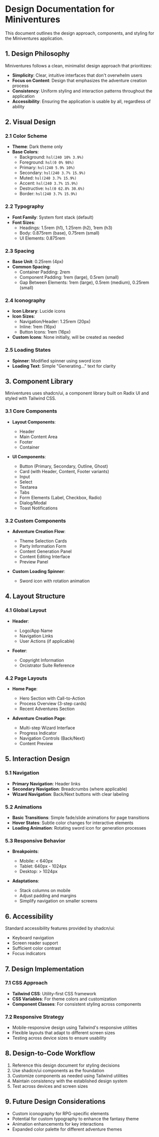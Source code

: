 # Design Documentation for Miniventures

This document outlines the design approach, components, and styling for the Miniventures application.

## 1. Design Philosophy

Miniventures follows a clean, minimalist design approach that prioritizes:

- **Simplicity**: Clear, intuitive interfaces that don't overwhelm users
- **Focus on Content**: Design that emphasizes the adventure creation process
- **Consistency**: Uniform styling and interaction patterns throughout the application
- **Accessibility**: Ensuring the application is usable by all, regardless of ability

## 2. Visual Design

### 2.1 Color Scheme

- **Theme**: Dark theme only
- **Base Colors**:
  - Background: `hsl(240 10% 3.9%)`
  - Foreground: `hsl(0 0% 98%)`
  - Primary: `hsl(240 5.9% 10%)`
  - Secondary: `hsl(240 3.7% 15.9%)`
  - Muted: `hsl(240 3.7% 15.9%)`
  - Accent: `hsl(240 3.7% 15.9%)`
  - Destructive: `hsl(0 62.8% 30.6%)`
  - Border: `hsl(240 3.7% 15.9%)`

### 2.2 Typography

- **Font Family**: System font stack (default)
- **Font Sizes**:
  - Headings: 1.5rem (h1), 1.25rem (h2), 1rem (h3)
  - Body: 0.875rem (base), 0.75rem (small)
  - UI Elements: 0.875rem

### 2.3 Spacing

- **Base Unit**: 0.25rem (4px)
- **Common Spacing**:
  - Container Padding: 2rem
  - Component Padding: 1rem (large), 0.5rem (small)
  - Gap Between Elements: 1rem (large), 0.5rem (medium), 0.25rem (small)

### 2.4 Iconography

- **Icon Library**: Lucide icons
- **Icon Sizes**: 
  - Navigation/Header: 1.25rem (20px)
  - Inline: 1rem (16px)
  - Button Icons: 1rem (16px)
- **Custom Icons**: None initially, will be created as needed

### 2.5 Loading States

- **Spinner**: Modified spinner using sword icon
- **Loading Text**: Simple "Generating..." text for clarity

## 3. Component Library

Miniventures uses shadcn/ui, a component library built on Radix UI and styled with Tailwind CSS.

### 3.1 Core Components

- **Layout Components**:
  - Header
  - Main Content Area
  - Footer
  - Container

- **UI Components**:
  - Button (Primary, Secondary, Outline, Ghost)
  - Card (with Header, Content, Footer variants)
  - Input
  - Select
  - Textarea
  - Tabs
  - Form Elements (Label, Checkbox, Radio)
  - Dialog/Modal
  - Toast Notifications

### 3.2 Custom Components

- **Adventure Creation Flow**:
  - Theme Selection Cards
  - Party Information Form
  - Content Generation Panel
  - Content Editing Interface
  - Preview Panel

- **Custom Loading Spinner**:
  - Sword icon with rotation animation

## 4. Layout Structure

### 4.1 Global Layout

- **Header**:
  - Logo/App Name
  - Navigation Links
  - User Actions (if applicable)

- **Footer**:
  - Copyright Information
  - Orcistrator Suite Reference

### 4.2 Page Layouts

- **Home Page**:
  - Hero Section with Call-to-Action
  - Process Overview (3-step cards)
  - Recent Adventures Section

- **Adventure Creation Page**:
  - Multi-step Wizard Interface
  - Progress Indicator
  - Navigation Controls (Back/Next)
  - Content Preview

## 5. Interaction Design

### 5.1 Navigation

- **Primary Navigation**: Header links
- **Secondary Navigation**: Breadcrumbs (where applicable)
- **Wizard Navigation**: Back/Next buttons with clear labeling

### 5.2 Animations

- **Basic Transitions**: Simple fade/slide animations for page transitions
- **Hover States**: Subtle color changes for interactive elements
- **Loading Animation**: Rotating sword icon for generation processes

### 5.3 Responsive Behavior

- **Breakpoints**:
  - Mobile: < 640px
  - Tablet: 640px - 1024px
  - Desktop: > 1024px

- **Adaptations**:
  - Stack columns on mobile
  - Adjust padding and margins
  - Simplify navigation on smaller screens

## 6. Accessibility

Standard accessibility features provided by shadcn/ui:

- Keyboard navigation
- Screen reader support
- Sufficient color contrast
- Focus indicators

## 7. Design Implementation

### 7.1 CSS Approach

- **Tailwind CSS**: Utility-first CSS framework
- **CSS Variables**: For theme colors and customization
- **Component Classes**: For consistent styling across components

### 7.2 Responsive Strategy

- Mobile-responsive design using Tailwind's responsive utilities
- Flexible layouts that adapt to different screen sizes
- Testing across device sizes to ensure usability

## 8. Design-to-Code Workflow

1. Reference this design document for styling decisions
2. Use shadcn/ui components as the foundation
3. Customize components as needed using Tailwind utilities
4. Maintain consistency with the established design system
5. Test across devices and screen sizes

## 9. Future Design Considerations

- Custom iconography for RPG-specific elements
- Potential for custom typography to enhance the fantasy theme
- Animation enhancements for key interactions
- Expanded color palette for different adventure themes 